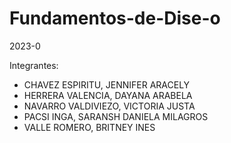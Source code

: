 # Fundamentos-de-Dise-o
2023-0

Integrantes:
- CHAVEZ ESPIRITU, JENNIFER ARACELY
- HERRERA VALENCIA, DAYANA ARABELA
- NAVARRO VALDIVIEZO, VICTORIA JUSTA
- PACSI INGA, SARANSH DANIELA MILAGROS
- VALLE ROMERO, BRITNEY INES
